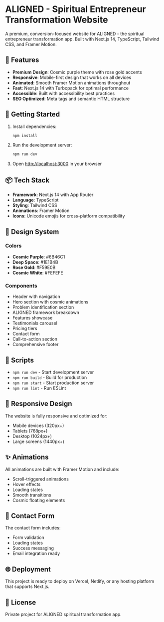 # ALIGNED - Spiritual Entrepreneur Transformation Website

A premium, conversion-focused website for ALIGNED - the spiritual entrepreneur transformation app. Built with Next.js 14, TypeScript, Tailwind CSS, and Framer Motion.

## 🌟 Features

- **Premium Design**: Cosmic purple theme with rose gold accents
- **Responsive**: Mobile-first design that works on all devices
- **Animated**: Smooth Framer Motion animations throughout
- **Fast**: Next.js 14 with Turbopack for optimal performance
- **Accessible**: Built with accessibility best practices
- **SEO Optimized**: Meta tags and semantic HTML structure

## 🚀 Getting Started

1. Install dependencies:
   ```bash
   npm install
   ```

2. Run the development server:
   ```bash
   npm run dev
   ```

3. Open [http://localhost:3000](http://localhost:3000) in your browser

## 📦 Tech Stack

- **Framework**: Next.js 14 with App Router
- **Language**: TypeScript
- **Styling**: Tailwind CSS
- **Animations**: Framer Motion
- **Icons**: Unicode emojis for cross-platform compatibility

## 🎨 Design System

### Colors
- **Cosmic Purple**: #6B46C1
- **Deep Space**: #1E1B4B
- **Rose Gold**: #F59E0B
- **Cosmic White**: #FEFEFE

### Components
- Header with navigation
- Hero section with cosmic animations
- Problem identification section
- ALIGNED framework breakdown
- Features showcase
- Testimonials carousel
- Pricing tiers
- Contact form
- Call-to-action section
- Comprehensive footer

## 🔧 Scripts

- `npm run dev` - Start development server
- `npm run build` - Build for production
- `npm run start` - Start production server
- `npm run lint` - Run ESLint

## 📱 Responsive Design

The website is fully responsive and optimized for:
- Mobile devices (320px+)
- Tablets (768px+)
- Desktop (1024px+)
- Large screens (1440px+)

## ✨ Animations

All animations are built with Framer Motion and include:
- Scroll-triggered animations
- Hover effects
- Loading states
- Smooth transitions
- Cosmic floating elements

## 📧 Contact Form

The contact form includes:
- Form validation
- Loading states
- Success messaging
- Email integration ready

## 🌐 Deployment

This project is ready to deploy on Vercel, Netlify, or any hosting platform that supports Next.js.

## 📄 License

Private project for ALIGNED spiritual transformation app.
